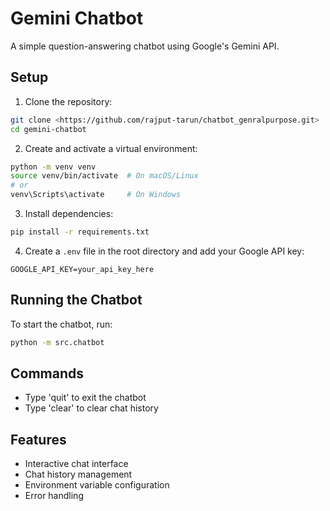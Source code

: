 # Gemini Chatbot

A simple question-answering chatbot using Google's Gemini API.

## Setup

1. Clone the repository:
```bash
git clone <https://github.com/rajput-tarun/chatbot_genralpurpose.git>
cd gemini-chatbot
```

2. Create and activate a virtual environment:
```bash
python -m venv venv
source venv/bin/activate  # On macOS/Linux
# or
venv\Scripts\activate     # On Windows
```

3. Install dependencies:
```bash
pip install -r requirements.txt
```

4. Create a `.env` file in the root directory and add your Google API key:
```env
GOOGLE_API_KEY=your_api_key_here
```

## Running the Chatbot

To start the chatbot, run:
```bash
python -m src.chatbot
```

## Commands
- Type 'quit' to exit the chatbot
- Type 'clear' to clear chat history

## Features
- Interactive chat interface
- Chat history management
- Environment variable configuration
- Error handling
